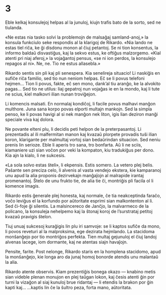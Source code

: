 # 3

Eble kelkaj konsulejoj helpas al la junuloj, kiujn trafis bato de la sorto, sed ne tiulanda.

«Ne estas nia tasko solvi la problemojn de malsaĝaj samland-anoj,» la konsula funkciulo seke respondis al la klarigoj de Rikardo. «Nia lando ne estas tiel riĉa, ke ĝi disdonu monon al ĉiuj petantoj. Se ni tion konsentus, la informo baldaŭ disvastiĝus, kaj la sekvo estus, ke oftiĝus malzorgemo. «Kial atenti pri niaj aferoj,» la vojaĝantoj pensus, «se ni ion perdos, la konsulejo repagos al ni». Ne, ne. Tio ne estus allasebla.»

Rikardo sentis sin pli kaj pli senespera. Kia senelireja situacio! Li naskiĝis en sufiĉe riĉa familio, sed tio nun neniom helpas. Eĉ se li povus telefoni hejmen... Tion li povus, fakte, eĉ sen mono, dank’al tiu aranĝo, ke la alvokito pagas... Sed tio ne utilus: liaj gepatroj nun vojaĝas ie en la mondo, kaj li tute ne scius, kiel malkovri ilian nunan troviĝejon.

Li komencis malsati. En normalaj kondiĉoj, li facile povus malhavi manĝon multhore. Juna sana korpo povas elporti multajn mankojn. Sed la simpla penso, ke li povas havigi al si nek manĝon nek liton, igis lian deziron manĝi speciale viva kaj dolora.

Ne povante elteni plu, li decidis peti helpon de la preterpasantoj. Li prezentadis al ili malfermitan manon kaj kvazaŭ plorpete provadis tuŝi ilian koron, klarigante per malmultaj vortoj sian bedaŭrindan situacion. Sed neniu prenis lin serioze. Eble li aperis tro sana, tro bonfarta. Aŭ li ne sciis, kiamaniere uzi sian voĉon por veki la kompaton, kiu tradukiĝus per dono. Kia ajn la kialo, li ne sukcesis.

«La sola solvo estas ŝteli», li ekpensis. Estis somero. La vetero plej belis. Paŝante sen preciza celo, li alvenis al vasta vendejo ekstera, kie kamparanoj unu apud la alia proponis dezirvekajn manĝaĵojn al malrapide irantaj promenantoj. Ŝtelo de unu frukto tie, de alia tie ĉi, montriĝis pli facila ol li komence imagis.

Rikardo estis ĝenerale plej honesta, kaj normale, ĉe tia neakceptinda faraĉo, voĉo leviĝus el la korfundo por aŭtoritate esprimi sian malkontenton al li. Sed ĉi-foje ĝi silentis. La malsincereco de Janĉjo, la malvarmeco de la policano, la konsuleja nehelpemo kaj la ŝtonaj koroj de l’surstrataj petitoj kvazaŭ pravigis ŝtelon.

Tiuj unuaj sukcesoj kuraĝigis lin plu iri samvoje: se li kaptos sufiĉe da mono, li povos reveturi al la malproksima, ege dezirata hejmlando. La stacidoma monŝanĝejo por tio montriĝos perfekta. Tien multaj gejunuloj el ĉiuj landoj alvenas lacege, iom dormante, kaj ne atentas siajn havaĵojn.

Pensite, farite. Post nelonge, Rikardo staris en la homplena stacidomo, apud la monŝanĝejo, kie longa aro da junaj homoj bonorde atendis unu malantaŭ la alia.

Rikardo atente observis. Kiam prezentiĝis bonega okazo — knabino metis sian videble plenan monujon en plej taŭgan lokon, kaj ĉesis atenti ĝin por turni la vizaĝon al siaj kunuloj brue ridantaj — li etendis la brakon por ĝin kapti kaj... ...kaptis lin ĉe la ŝultro peza, forta mano, aŭtoritata.
